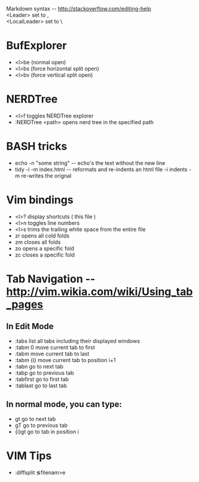 Markdown syntax -- http://stackoverflow.com/editing-help<br/>
&lt;Leader&gt; set to ,<br/>
&lt;LocalLeader&gt; set to \

BufExplorer
===========
* &lt;l&gt;be  (normal open)
* &lt;l&gt;bs  (force horizontal split open)
* &lt;l&gt;bv  (force vertical split open)

NERDTree
========
* &lt;l&gt;f        toggles NERDTree explorer
* :NERDTree &lt;path&gt;  opens nerd tree in the specified path

BASH tricks
===========
* echo -n "some string" -- echo's the text without the new line
* tidy -i -m index.html -- reformats and re-indents an html file -i indents -m re-writes the orignal

Vim bindings
============
* &lt;l&gt;?      display shortcuts ( this file )
* &lt;l&gt;n      toggles line numbers
* &lt;l&gt;s      trims the trailing white space from the entire file
* zr        opens all cold folds
* zm        closes all folds
* zo        opens a specific fold
* zc        closes a specific fold

Tab Navigation -- http://vim.wikia.com/wiki/Using_tab_pages
==============
In Edit Mode
------------
* :tabs         list all tabs including their displayed windows
* :tabm 0       move current tab to first
* :tabm         move current tab to last
* :tabm {i}     move current tab to position i+1
* :tabn         go to next tab
* :tabp         go to previous tab
* :tabfirst     go to first tab
* :tablast      go to last tab

In normal mode, you can type:
-----------------------------
* gt            go to next tab
* gT            go to previous tab
* {i}gt         go to tab in position i

VIM Tips
========
* :diffsplit &lg;filenam&gt;e

